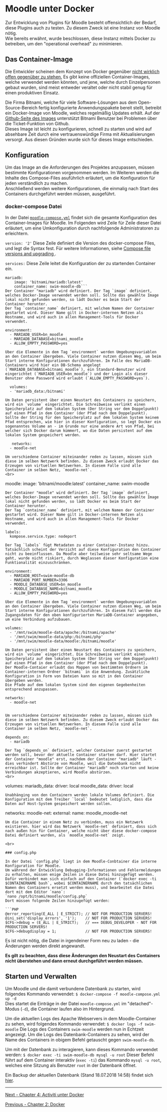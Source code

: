 # Moodle unter Docker

Zur Entwicklung von Plugins für Moodle besteht offensichtlich der Bedarf, diese Plugins auch zu testen. Zu diesem Zweck ist eine Instanz von Moodle nötig.  
Wie bereits erwähnt, wurde beschlossen, diese Instanz mittels Docker zu betreiben, um den "operational overhead" zu minimieren.

## Das Container-Image

Die Entwickler scheinen dem Konzept von Docker gegenüber [nicht wirklich offen gegenüber zu stehen.](https://moodle.org/mod/forum/discuss.php?d=278759) Es gibt keine offiziellen Container-Images, welche verwendet werden könnten, und jene, welche durch Einzelpersonen gebaut wurden, sind meist entweder veraltet oder nicht stabil genug für einen produktiven Einsatz.

Die Firma Bitnami, welche für viele Software-Lösungen aus dem Open-Source-Bereich fertig konfigurierte Anwendungspakete bereit stellt, betreibt ein Docker-Image von Moodle, welches regelmäßig Updates erhält. Auf der [Github-Seite des Images](https://github.com/bitnami/bitnami-docker-moodle) unterstützt Bitnami Benutzer bei Problemen über die Ticket-Funktion von Github.  
Dieses Image ist leicht zu konfigurieren, schnell zu starten und wird auf absehbare Zeit durch eine vertrauenswürdige Firma mit Aktualisierungen versorgt. Aus diesen Gründen wurde sich für dieses Image entschieden.

## Konfiguration

Um das Image an die Anforderungen des Projektes anzupassen, müssen bestimmte Konfigurationen vorgenommen werden. Im Weiteren werden die Inhalte des Compose-Files asuführlich erläutert, um die Konfiguration für jeden verständlich zu machen.  
Anschließend werden weitere Konfigurationen, die einmalig nach Start des Containers durchgeführt werden müssen, ausgeführt.

### docker-compose Datei

In der Datei [`moodle-compose.yml`](docker-compose/moodle-compose.yml) findet sich die gesamte Konfiguration des Container-Images für Moodle. Im Folgenden wird Zeile für Zeile dieser Datei erläutert, um eine Umkonfiguration durch nachfolgende Administratoren zu erleichtern.

`version: '2'`
Diese Zeile definiert die Version des docker-compose Files, und legt die Syntax fest. Für weitere Informationen, siehe [Compose file versions and upgrading
](https://docs.docker.com/compose/compose-file/compose-versioning/).

`services:`
Diese Zeile leitet die Konfiguration der zu startenden Container ein.

```  
mariadb:
    image: 'bitnami/mariadb:latest'
    container_name: swim-moodle-db```
Der Container "mariadb" wird definiert. Der Tag `image` definiert, welches Docker-Image verwendet werden soll. Sollte das gewählte Image lokal nicht gefunden werden, so lädt Docker es beim Start der Container herunter.  
Der Tag `container_name` definiert, mit welchem Namen der Container gestartet wird. Dieser Name gilt in Docker-internen Netzen als Hostname, und wird auch in allen Management-Tools für Docker verwendet.

  ```    
    environment:
      - MARIADB_USER=bn_moodle
      - MARIADB_DATABASE=bitnami_moodle
      - ALLOW_EMPTY_PASSWORD=yes
  ```
Über die Elemente in dem Tag `environment` werden Umgebungsvariablen an den Container übergeben. Viele Container nutzen diesen Weg, um beim Start interne Konfigurationen durchzuführen. Im Falle des MariaDB-Containers wird hier ein DB-Schema angelegt (`MARIADB_DATABASE=bitnami_moodle`), ein Standard-Benutzer wird eingerichtet (`MARIADB_USER=bn_moodle`) und der Login als dieser Benutzer ohne Password wird erlaubt (`ALLOW_EMPTY_PASSWORD=yes`).

  ```
      volumes:
      - 'mariadb_data:/bitnami'
 ```
Um Daten persistent über einen Neustart des Containers zu speichern, wird ein `volume` eingerichtet. Die Schreibweise verlinkt einen Speicherplatz auf dem lokalen System (Der String vor dem Doppelpunkt) auf einen Pfad in dem Container (der Pfad nach dem Doppelpunkt).  
Sollte der String für den Speicherplatz auf dem lokalen System keinem Pfad entsprechen, wie hier in dieser Konfiguration, so legt Docker ein sogenanntes Volume an - im Grunde nur eine andere Art von Pfad, bei welcher sich Docker darum kümmert, wo die Daten persistent auf dem lokalen System gespeichert werden.
 
 ```
       networks:
      - moodle-net
```
Um verschiedene Container miteinander reden zu lassen, müssen sich diese im selben Netzwerk befinden. Zu diesem Zweck erlaubt Docker das Erzeugen von virtuellen Netzwerken. In diesem Falle sind alle Container im selben Netz, `moodle-net`.
<br>
```
  moodle:
    image: 'bitnami/moodle:latest'
    container_name: swim-moodle
```
Der Container "moodle" wird definiert. Der Tag `image` definiert, welches Docker-Image verwendet werden soll. Sollte das gewählte Image lokal nicht gefunden werden, so lädt Docker es beim Start der Container herunter.  
Der Tag `container_name` definiert, mit welchem Namen der Container gestartet wird. Dieser Name gilt in Docker-internen Netzen als Hostname, und wird auch in allen Management-Tools für Docker verwendet.

```
    labels:
      kompose.service.type: nodeport
```
Der Tag `labels` fügt Metadaten zu einer Container-Instanz hinzu. Tatsächlich scheint der Verzicht auf diese Konfiguration den Container nicht zu beeinflussen. Da Moodle aber teilweise sehr seltsame Wege geht, wurde nicht riskiert, durch Weglassen dieser Konfiguration eine Funktionalität einzuschränken.

```
    environment:
      - MARIADB_HOST=swim-moodle-db
      - MARIADB_PORT_NUMBER=3306
      - MOODLE_DATABASE_USER=bn_moodle
      - MOODLE_DATABASE_NAME=bitnami_moodle
      - ALLOW_EMPTY_PASSWORD=yes
```
Über die Elemente in dem Tag `environment` werden Umgebungsvariablen an den Container übergeben. Viele Container nutzen diesen Weg, um beim Start interne Konfigurationen durchzuführen. In diesem Fall werden die Zugangsdaten für den oben konfigurierten MariaDB-Container angegeben, um eine Verbindung aufzubauen.

```    
    volumes:
      - '/mnt/swim/moodle-data/apache:/bitnami/apache'
      - '/mnt/swim/moodle-data/php:/bitnami/php'
      - '/mnt/swim/moodle-data/moodle:/bitnami/moodle'
```
Um Daten persistent über einen Neustart des Containers zu speichern, wird ein `volume` eingerichtet. Die Schreibweise verlinkt einen Speicherplatz auf dem lokalen System (Der String vor dem Doppelpunkt) auf einen Pfad in dem Container (der Pfad nach dem Doppelpunkt).  
Der Moodle-Contaier erlaubt das Mappen von bestimmten Ordnern im Container-internen Ordner `bitnami` in die Anwendung. Zusätzliche Konfiguration in Form von Dateien kann so mit in den Container übergeben werden.  
Die Pfade auf dem lokalen System sind den eigenen Gegebenheiten entsprechend anzupassen.

```
    networks:
      - moodle-net
```

Um verschiedene Container miteinander reden zu lassen, müssen sich diese im selben Netzwerk befinden. Zu diesem Zweck erlaubt Docker das Erzeugen von virtuellen Netzwerken. In diesem Falle sind alle Container im selben Netz, `moodle-net`.

```
    depends_on:
      - mariadb
```
Der Tag `depends_on` definiert, welcher Container zuerst gestartet werden soll, bevor der aktuelle Container starten darf. Hier startet der Container "moodle" erst, nachdem der Container "mariadb" läuft - dies verhindert Abstürze von Moodle, weil die Datenbank nicht erreichbar ist. Sollte der Container "mariadb" noch starten und keine Verbindungen akzeptieren, wird Moodle abstürzen.
<br>

```
volumes:
  mariadb_data:
    driver: local
  moodle_data:
    driver: local
```
Unabhänging von den Containern werden lokale Volumes definiert. Die Konfiguration mit dem Treiber `local` bedeutet lediglich, dass die Daten auf Host-System gespeichert werden sollen.

```
networks:
  moodle-net:
    external:
      name: moodle_moodle-net
```
Um die Container in einem Netz zu verbinden, muss ein Netzwerk existieren. hier wird das Netzwerk `moodle-net` definiert, dass sich nach außen hin für Container, welche nicht über diese docker-compose Datei definiert wurden, als `moodle_moodle-net` zeigt.

<br>

### config.php

In der Datei `config.php` liegt in dem Moodle-Conbtainer die interne Konfiguration für Moodle.  
Um während der Entwicklung Debugging-Informationen und Fehlermeldungen zu erhalten, müssen enige Zeilen in diese Datei hinzugefügt werden. Dafür verbindet man sich einfach auf den Container (`docker exec -ti $CONTAINERNAME bash`, wobei $CONTAINERNAME durch den tatsächlichen Namen des Containers ersetzt werden muss), und bearbeitet die Datei dort mit dem Editor `nano`:
`nano /opt/bitnami/moodle/config.php`  
Dort müssen folgende Zeilen hinzugefügt werden:

```PHP
@error_reporting(E_ALL | E_STRICT); // NOT FOR PRODUCTION SERVERS!
@ini_set('display_errors', '1');    // NOT FOR PRODUCTION SERVERS!
$CFG->debug = (E_ALL | E_STRICT);   // === DEBUG_DEVELOPER - NOT FOR PRODUCTION SERVERS!
$CFG->debugdisplay = 1;             // NOT FOR PRODUCTION SERVERS!
```

Es ist nicht nötig, die Datei in irgendeiner Form neu zu laden - die Änderungen werden direkt angewandt.

**Es gilt zu beachten, dass diese Änderungen den Neustart des Containers nicht überstehen und dann erneut durchgeführt werden müssen.**

## Starten und Verwalten

Um Moodle und die damit verbundene Datenbank zu starten, wird folgendes Kommando verwendet:
`$ docker-compose -f moodle-compose.yml up -d`  
Dies startet die Einträge in der Datei `moodle-compose.yml` im "detached"-Modus (`-d`), die Container laufen also im Hintergrund.

Um die aktuellen Logs des Apache Webservers in dem Moodle-Container zu sehen, wird folgendes Kommando verwendet:
`$ docker logs -f swim-moodle`
Die Logs des Containers `swim-moodle` werden nun in Echtzeit angezeigt. Um die Logs des Datenbank-Containers zu sehen, wird der Name des Containers in obigem Befehl getauscht gegen `swim-moodle-db`.

Um mit der Datenbank zu interagieren, kann dieses Kommando verwendet werden:
`$ docker exec -ti swim-moodle-db mysql -u root`
Dieser Befehl führt auf dem Container interaktiv (`exec -ti`) das Kommando `mysql -u root`, welches eine Sitzung als Benutzer `root` in der Datenbank öffnet. 

Ein Backup der aktuellen Datenbank (Stand 18.07.2018 14:58) findet sich [hier](moodle-db/moodle.sql).


*****************

[Next - Chapter 4: Activiti unter Docker](activiti-unter-docker.md)
  
[Previous - Chapter 2: Docker](docker.md)